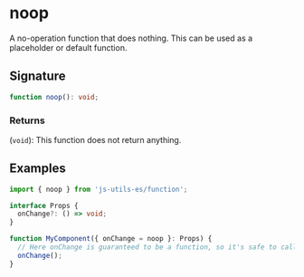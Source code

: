 # noop

A no-operation function that does nothing. This can be used as a placeholder or default function.

## Signature

```typescript
function noop(): void;
```

### Returns

(`void`): This function does not return anything.

## Examples

```typescript
import { noop } from 'js-utils-es/function';

interface Props {
  onChange?: () => void;
}

function MyComponent({ onChange = noop }: Props) {
  // Here onChange is guaranteed to be a function, so it's safe to call.
  onChange();
}
```
